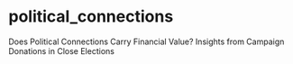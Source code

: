 # political_connections
Does Political Connections Carry Financial Value? Insights from Campaign Donations in Close Elections
